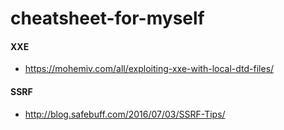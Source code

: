 # cheatsheet-for-myself

#### XXE

- https://mohemiv.com/all/exploiting-xxe-with-local-dtd-files/

#### SSRF

- http://blog.safebuff.com/2016/07/03/SSRF-Tips/
